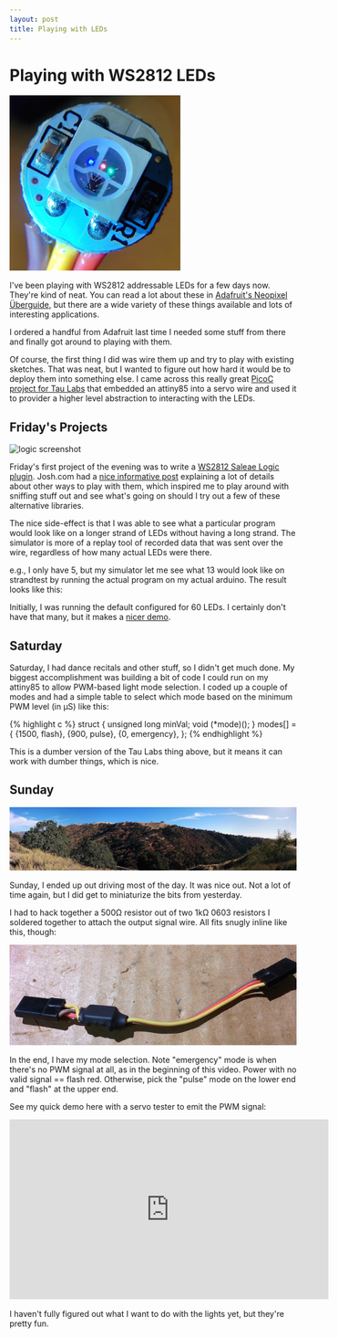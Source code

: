 ```yaml
---
layout: post
title: Playing with LEDs
---
```


# Playing with WS2812 LEDs

<div>
    <img src="/images/led.jpg" alt="led"
        title="a WS2812 multicolor LED"
        class="floatright" width="300" height="307" />
</div>

I've been playing with WS2812 addressable LEDs for a few days now.
They're kind of neat.  You can read a lot about these in
[Adafruit's Neopixel Überguide][uber], but there are a wide variety of
these things available and lots of interesting applications.

I ordered a handful from Adafruit last time I needed some stuff from
there and finally got around to playing with them.

Of course, the first thing I did was wire them up and try to play with
existing sketches.  That was neat, but I wanted to figure out how hard
it would be to deploy them into something else.  I came across this
really great [PicoC project for Tau Labs][tlled] that embedded an
attiny85 into a servo wire and used it to provider a higher level
abstraction to interacting with the LEDs.

## Friday's Projects

<img src="https://github.com/dustin/logic-ws2812/raw/master/docs/ws2812.png"
    alt="logic screenshot" title="Logic Plugin for WS2812" width="640"
    class="centered"/>

Friday's first project of the evening was to write a
[WS2812 Saleae Logic plugin][logic].  Josh.com had a
[nice informative post][josh] explaining a lot of details about other
ways to play with them, which inspired me to play around with sniffing
stuff out and see what's going on should I try out a few of these
alternative libraries.

The nice side-effect is that I was able to see what a particular
program would look like on a longer strand of LEDs without having a
long strand.  The simulator is more of a replay tool of recorded data
that was sent over the wire, regardless of how many actual LEDs were
there.

e.g., I only have 5, but my simulator let me see what 13
would look like on strandtest by running the actual program on my
actual arduino.  The result looks like this:

<div id="wssim"></div>

<script src="https://cdnjs.cloudflare.com/ajax/libs/d3/3.5.5/d3.min.js"
    charset="utf-8"></script>
<script src="/static/ws2812.js" charset="utf-8"></script>

Initially, I was running the default configured for 60 LEDs.  I
certainly don't have that many, but it makes a [nicer demo][60block].

## Saturday

Saturday, I had dance recitals and other stuff, so I didn't get much
done.  My biggest accomplishment was building a bit of code I could
run on my attiny85 to allow PWM-based light mode selection.  I coded
up a couple of modes and had a simple table to select which mode
based on the minimum PWM level (in μS) like this:

{% highlight c %}
struct {
    unsigned long minVal;
    void (*mode)();
} modes[] = {
    {1500, flash},
    {900, pulse},
    {0, emergency},
};
{% endhighlight %}

This is a dumber version of the Tau Labs thing above, but it means it
can work with dumber things, which is nice.

## Sunday

<img src="/images/livermore.jpg" alt="livermore" title="Livermore" class="centered"/>

Sunday, I ended up out driving most of the day.  It was nice out.  Not
a lot of time again, but I did get to miniaturize the bits from
yesterday.

I had to hack together a 500Ω resistor out of two 1kΩ 0603 resistors I
soldered together to attach the output signal wire.  All fits snugly
inline like this, though:

<img src="/images/ws2812-wire.jpg" alt="ws2812 wire" title="WS2812 Wire"
    class="centered"/>

In the end, I have my mode selection.  Note "emergency" mode is when
there's no PWM signal at all, as in the beginning of this video.
Power with no valid signal == flash red.  Otherwise, pick the "pulse"
mode on the lower end and "flash" at the upper end.

See my quick demo here with a servo tester to emit the PWM signal:

<iframe width="560" height="315" src="https://www.youtube.com/embed/FuRvBpahmBI"
    frameborder="0" allowfullscreen="1"></iframe>

I haven't fully figured out what I want to do with the lights yet, but
they're pretty fun.

[uber]: https://learn.adafruit.com/adafruit-neopixel-uberguide/overview
[tlled]: https://github.com/TauLabs/TauLabs/wiki/PicoC-Project:-RGB-LEDs
[60block]: http://bl.ocks.org/dustin/e7207542c69ecbb53ca9
[logic]: https://github.com/dustin/logic-ws2812
[josh]: http://wp.josh.com/2014/05/13/ws2812-neopixels-are-not-so-finicky-once-you-get-to-know-them/
